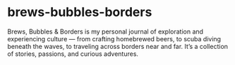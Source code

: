 # brews-bubbles-borders
Brews, Bubbles &amp; Borders is my personal journal of exploration and experiencing culture — from crafting homebrewed beers, to scuba diving beneath the waves, to traveling across borders near and far. It’s a collection of stories, passions, and curious adventures.
